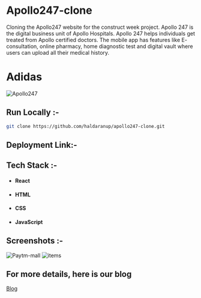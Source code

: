 

# Apollo247-clone
Cloning the Apollo247 website for the construct week project. Apollo 247 is the digital business unit of Apollo Hospitals. Apollo 247 helps individuals get treated from Apollo certified doctors. The mobile app has features like E- consultation, online pharmacy, home diagnostic test and digital vault where users can upload all their medical history.
# Adidas


![Apollo247]()


## Run Locally :-
```bash
git clone https://github.com/haldaranup/apollo247-clone.git
```



## Deployment Link:-
[]()


## Tech Stack :- 
- #### React
- #### HTML
- #### CSS 
- #### JavaScript


## Screenshots :- 
![Paytm-mall]()
![items]()

## For more details, here is our blog
[Blog]()

